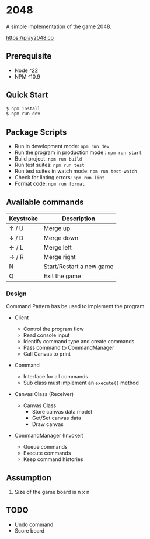 # 2048

A simple implementation of the game 2048.

https://play2048.co

## Prerequisite
- Node ^22
- NPM ^10.9

## Quick Start
```sh
$ npm install
$ npm run dev
```

## Package Scripts
- Run in development mode: `npm run dev`
- Run the program in production mode : `npm run start`
- Build project: `npm run build`
- Run test suites: `npm run test`
- Run test suites in watch mode: `npm run test-watch`
- Check for linting errors: `npm run lint`
- Format code: `npm run format`

## Available commands
| Keystroke | Description |
|---------|-------------|
| ↑ / U  | Merge up |
| ↓ / D  | Merge down |
| ← / L  | Merge left |
| → / R  | Merge right |
| N  | Start/Restart a new game |
| Q  | Exit the game |

### Design
Command Pattern has be used to implement the program

* Client
  * Control the program flow
  * Read console input
  * Identify command type and create commands
  * Pass command to CommandManager
  * Call Canvas to print 

* Command
  * Interface for all commands
  * Sub class must implement an `execute()` method

* Canvas Class (Receiver)
  * Canvas Class
    * Store canvas data model
    * Get/Set canvas data
    * Draw canvas

* CommandManager (Invoker)
  * Queue commands
  * Execute commands
  * Keep command histories


## Assumption

1. Size of the game board is n x n

## TODO

* Undo command
* Score board
